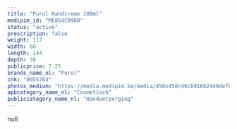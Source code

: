 ```yaml
---
title: "Purol Handcreme 100ml"
medipim_id: "ME854C096B"
status: "active"
prescription: false
weight: 117
width: 60
length: 144
depth: 38
publicprice: 7.25
brands_name_nl: "Purol"
cnk: "0055764"
photos_medium: "https://media.medipim.be/media/450x450/46cb916b2449def89d27b69f88c2609f.jpg"
apbcategory_name_nl: "Cosmetisch"
publiccategory_name_nl: "Handverzorging"
---
```

null
